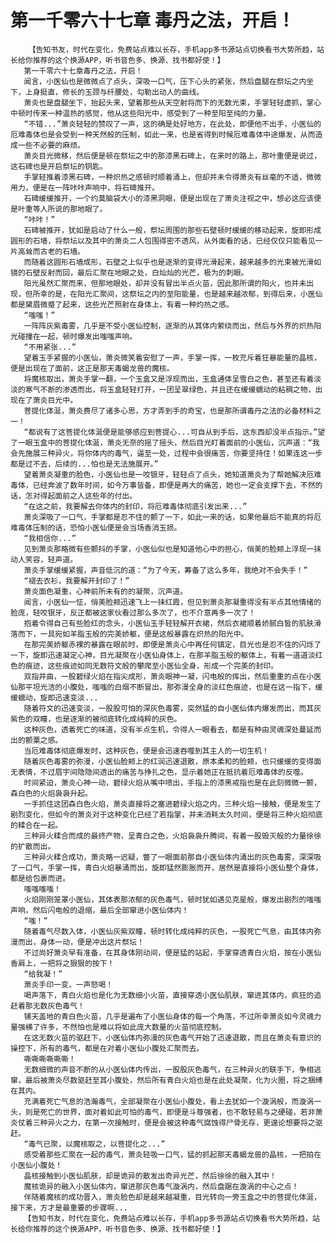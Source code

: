 # 第一千零六十七章 毒丹之法，开启！
        【告知书友，时代在变化，免费站点难以长存，手机app多书源站点切换看书大势所趋，站长给你推荐的这个换源APP，听书音色多、换源、找书都好使！】
       第一千零六十七章毒丹之法，开启！
       闻言，小医仙也是微微点了点头，深吸一口气，压下心头的紧张，然后盘腿在祭坛之内坐下，上身挺直，修长的玉颈与纤腰处，勾勒出动人的曲线。
       萧炎也是盘腿坐下，抬起头来，望着那些从天空射将而下的无数光束，手掌轻轻虚抓，掌心中顿时传来一种温热的感觉，他从这些阳光中，感受到了一种至阳至纯的力量。
       “不错...”萧炎轻轻的赞叹了一声，这的确是处好地方，在此处，即便他不出手，小医仙的厄难毒体也是会受到一种天然般的压制，如此一来，也是省得到时候厄难毒体中途爆发，从而造成一些不必要的麻烦。
       萧炎目光微移，然后便是顿在祭坛之中的那漆黑石碑上，在来时的路上，那叶重便是说过，这石碑也是开启祭坛的钥匙。
       手掌轻推着漆黑石碑，一种炽热之感顿时顺着涌上，但却并未令得萧炎有丝毫的不适，微微用力，便是在一阵咔咔声响中，将石碑推开。
       石碑缓缓推开，一个约莫脑袋大小的漆黑洞眼，便是出现在了萧炎注视之中，想必这应该便是叶重等人所说的那地眼了。
       “咔咔！”
       石碑被推开，犹如是启动了什么一般，祭坛周围的那些石壁顿时缓缓的移动起来，旋即形成圆形的石墙，将祭坛以及其中的萧炎二人包围得密不透风，从外面看的话，已经仅仅只能看见一片高耸而古老的石墙。
       而随着这圆形石墙成形，石壁之上似乎也是逐渐的变得光滑起来，越来越多的光束被光滑如镜的石壁反射而回，最后汇聚在地眼之处，白灿灿的光芒，极为的刺眼。
       阳光虽然汇聚而来，但那地眼处，却并没有冒出半点火苗，因此那所谓的阳火，也并未出现，但所幸的是，在阳光汇聚间，这祭坛之内的至阳能量，也是越来越浓郁，到得后来，小医仙都是黛眉微蹙了起来，这些光芒照射在身体上，有着一种灼热之感。
       “嗤嗤！”
       一阵阵灰紫毒雾，几乎是不受小医仙控制，逐渐的从其体内萦绕而出，然后与外界的炽热阳光碰撞在一起，顿时爆发出嗤嗤声响。
       “不用紧张...”
       望着玉手紧握的小医仙，萧炎微笑着安慰了一声，手掌一挥，一枚充斥着狂暴能量的晶核，便是出现在了面前，这正是那天毒蝎龙兽的魔核。
       将魔核取出，萧炎手掌一翻，一个玉盒又是浮现而出，玉盒通体呈雪白之色，甚至还有着淡淡的寒气不断的渗透而出，将玉盒轻轻打开，一团呈翠绿色，并且还在缓缓蠕动的粘稠之物，出现在了萧炎目光中。
       菩提化体涎，萧炎费尽了诸多心思，方才弄到手的奇宝，也是那所谓毒丹之法的必备材料之一！
       “都说有了这菩提化体涎便是能够感应到菩提心...可自从到手后，这东西却没半点指示。”望了一眼玉盒中的菩提化体涎，萧炎无奈的摇了摇头，然后目光盯着面前的小医仙，沉声道：“我会先施展三种异火，将你体内的毒气，逼至一处，过程中会很痛苦，你要坚持住！如果连这一步都是过不去，后续的...怕也是无法施展开。”
       望着萧炎凝重的脸色，小医仙也是一咬银牙，轻轻点了点头，她知道萧炎为了帮她解决厄难毒体，已经奔波了数年时间，如今万事皆备，即便是再大的痛苦，她也一定会支撑下去，不然的话，怎对得起面前之人这些年的付出。
       “在这之前，我要解去你体内的封印，将厄难毒体彻底引发出来...”
       萧炎深吸了一口气，手掌都是忍不住的颤了一下，如此一来的话，如果他最后不能真的将厄难毒体压制的话，恐怕小医仙便是会当场香消玉损。
       “我相信你...”
       见到萧炎那略微有些颤抖的手掌，小医仙似也是知道他心中的担心，俏美的脸颊上浮现一抹动人笑容，轻声道。
       萧炎手掌缓缓紧握，声音低沉的道：“为了今天，筹备了这么多年，我绝对不会失手！”
       “褪去衣衫，我要解开封印了！”
       萧炎面色凝重，心神前所未有的的凝聚，沉声道。
       闻言，小医仙一怔，俏美脸颊迅速飞上一抹红霞，但见到萧炎那凝重得没有半点其他情绪的脸庞，轻咬银牙，反正都被这家伙看过那么多次了，也不介意再多一次了！
       抱着令得自己有些脸红的念头，小医仙玉手轻轻解开衣裙，然后衣裙顺着娇腻白皙的肌肤滑落而下，一具宛如羊脂玉般的完美娇躯，便是这般暴露在炽热的阳光中。
       在那完美娇躯赤裸的暴露在眼前时，即便是萧炎心中再任何镇定，目光也是忍不住的闪烁了一下，旋即迅速凝定心神，目光凝聚在小医仙身体上，在那羊脂玉般的躯体上，有着一道道淡红色的痕迹，这些痕迹如同无数符文般的攀爬至小医仙全身，形成一个完美的封印。
       双指并曲，一股碧绿火焰在指尖成形，萧炎眼神一凝，闪电般的挥出，然后重重的点在小医仙那平坦光洁的小腹处，嗤嗤的白烟不断冒出，那弥漫全身的淡红色痕迹，也是在这一指下，缓缓蠕动，旋即迅速变淡...
       随着符文的迅速变淡，一股股可怕的深灰色毒雾，突然猛的自小医仙体内爆发而出，而其灰紫色的双瞳，也是逐渐的被彻底转化成纯粹的灰色。
       这种灰色，透着死亡的味道，没有半点生机，令得人一眼看去，都是有种由灵魂深处蔓延而出的颤粟之感。
       当厄难毒体彻底爆发时，这种灰色，便是会迅速吞噬到其主人的一切生机！
       随着灰色毒雾的弥漫，小医仙脸颊上的红润迅速退散，原本柔和的脸颊，也只缓缓的变得面无表情，不过眉宇间隐隐间透出的痛苦与挣扎之色，显示着她正在抵抗着厄难毒体的反噬。
       时间紧迫，萧炎心神一动，碧绿火焰从嘴中喷出，手指上的漆黑戒指也是在此刻微微一颤，森白色的火焰袅袅升起。
       一手抓住这团森白色火焰，萧炎直接将之塞进碧绿火焰之内，三种火焰一接触，便是发生了剧烈变化，但如今的萧炎对于这种变化已经了若指掌，并未消耗太久时间，便是将三种火焰彻底的糅合在一起。
       三种异火糅合而成的最终产物，呈青白之色，火焰袅袅升腾间，有着一股毁灭般的力量徐徐的扩散而出。
       三种异火糅合成功，萧炎略一迟疑，瞥了一眼面前那自小医仙体内涌出的灰色毒雾，深深吸了一口气，手掌一挥，青白火焰暴涌而出，旋即猛然膨胀而开，居然是直接将小医仙整个身体，都是给包裹而进。
       嗤嗤嗤嗤！
       火焰刚刚笼罩小医仙，其体表那浓郁的灰色毒气，顿时犹如遇见克星般，爆发出剧烈的嗤嗤声响，然后闪电般的退缩，最后全部窜进小医仙体内！
       “嗤！”
       随着毒气尽数入体，小医仙灰紫双瞳，顿时转化成纯粹的灰色，一股死亡气息，由其体内弥漫而出，身体一动，便是冲出这片祭坛！
       不过尚好萧炎早有准备，在其身体刚动间，便是猛的站起，手掌穿透青白火焰，按在小医仙香肩上，一把将之狠狠的按下！
       “给我凝！”
       萧炎手印一变，一声怒喝！
       喝声落下，青白火焰也是化为无数细小火苗，直接穿透小医仙肌肤，窜进其体内，疯狂的追赶着那无数灰色毒气！
       铺天盖地的青白色火苗，几乎是遍布了小医仙身体的每一个角落，不过所幸萧炎如今灵魂力量强横了许多，不然怕也是难以将如此庞大数量的火苗彻底控制。
       在这无数火苗的驱赶下，小医仙体内弥漫的灰色毒气开始了迅速退散，而且在萧炎有意识的操控下，所有的毒气，都是在对着小医仙小腹处汇聚而去。
       嘶嘶嘶嘶嘶嘶！
       无数细微的声音不断的从小医仙体内传出，一股股灰色毒气，在三种异火的联手下，争相逃窜，最后被萧炎尽数驱赶至其小腹处，然后所有青白火焰也是在此处凝聚，化为火圈，将之捆缚在其内。
       充满着死亡气息的浩瀚毒气，全部凝聚在小医仙小腹处，看上去犹如一个漩涡般，而漩涡一头，则是死亡的世界，面对着如此可怕的毒气，即便是斗尊强者，也不敢轻易与之硬碰，若非萧炎仗着三种异火之力，在第一次接触时，便是会被这种毒气腐蚀得尸骨无存，更遑论想要将之驱赶。
       “毒气已聚，以魔核取之，以菩提化之...”
       感受着那些汇聚在一起的毒气，萧炎轻吸一口气，猛的抓起那天毒蝎龙兽的晶核，一把拍在小医仙小腹处！
       晶核接触到小医仙肌肤，却是诡异的散发出奇异光芒，然后徐徐的融入其中！
       魔核诡异的融入小医仙体内，窜进那灰色毒气漩涡内，然后盘踞在漩涡的中心之点！
       伴随着魔核的成功晋入，萧炎脸色却是越来越凝重，目光转向一旁玉盒之中的菩提化体涎，接下来，方才是最重要的步骤啊...
       【告知书友，时代在变化，免费站点难以长存，手机app多书源站点切换看书大势所趋，站长给你推荐的这个换源APP，听书音色多、换源、找书都好使！】